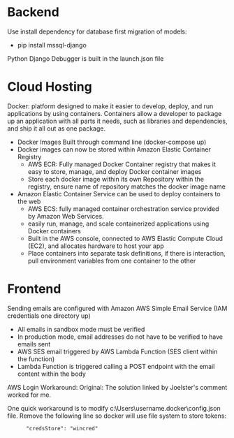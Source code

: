 # Backend

Use install dependency for database first migration of models:

- pip install mssql-django

Python Django Debugger is built in the launch.json file

# Cloud Hosting

Docker: platform designed to make it easier to develop, deploy, and run applications by using containers. Containers allow a developer to package up an application with all parts it needs, such as libraries and dependencies, and ship it all out as one package.

- Docker Images Built through command line (docker-compose up)
- Docker images can now be stored within Amazon Elastic Container Registry
  - AWS ECR: Fully managed Docker Container registry that makes it easy to store, manage, and deploy Docker container images
  - Store each docker image within its own Repository within the registry, ensure name of repository matches the docker image name
- Amazon Elastic Container Service can be used to deploy containers to the web
  - AWS ECS: fully managed container orchestration service provided by Amazon Web Services.
  - easily run, manage, and scale containerized applications using Docker containers
  - Built in the AWS console, connected to AWS Elastic Compute Cloud (EC2), and allocates hardware to host your app
  - Place containers into separate task definitions, if there is interaction, pull environment variables from one container to the other

# Frontend

Sending emails are configured with Amazon AWS Simple Email Service (IAM credentials one directory up)

- All emails in sandbox mode must be verified
- In production mode, email addresses do not have to be verified to have emails sent
- AWS SES email triggered by AWS Lambda Function (SES client within the function)
- Lambda Function is triggered calling a POST endpoint with the email content within the body

AWS Login Workaround:
Original: The solution linked by Joelster's comment worked for me.

One quick workaround is to modify c:\Users\username\.docker\config.json file. Remove the following line so docker will use file system to store tokens:

          "credsStore": "wincred"
